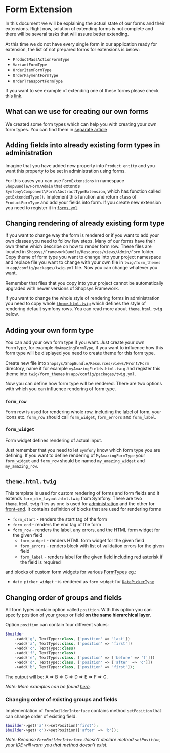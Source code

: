 # Form Extension
In this document we will be explaining the actual state of our forms and their extensions. Right now,
solution of extending forms is not complete and there will be several tasks that will assure better extending.

At this time we do not have every single form in our application ready for extension, the list of not prepared
forms for extensions is below:

* `ProductMassActionFormType`
* `VariantFormType`
* `OrderItemFormType`
* `OrderPaymentFormType`
* `OrderTransportFormType`

If you want to see example of extending one of these forms please check this [link](https://github.com/shopsys/shopsys/commit/d6b84bf54c0b47c72eacc82d540987dd8078fa13).

## What can we use for creating our own forms
We created some form types which can help you with creating your own form types. You can find them in [separate article](../introduction/using-form-types.md)

## Adding fields into already existing form types in administration
Imagine that you have added new property into `Product entity` and you want this property to be set in administration
using forms.

For this cases you can use `FormExtensions` in namespace `ShopBundle/Form/Admin` that extends `Symfony\Component\Form\AbstractTypeExtension`, which has function called `getExtendedType()`.
Implement this function and return `class` of `ProductFormType` and add your fields into form.
If you create new extension you need to register it in [`forms.yml`](../../project-base/src/Shopsys/ShopBundle/Resources/config/forms.yml)

## Changing rendering of already existing form type
If you want to change way the form is rendered or if you want to add your own classes you need to follow few steps.
Many of our forms have their own theme which describe on how to render form row. These files are located in `Shopsys/FrameworkBundle/Resources/views/Admin/Form` folder.
Copy theme of form type you want to change into your project namespace and replace file you want to
change with your own file in `twig/form_themes` in `app/config/packages/twig.yml` file. Now you can change whatever you want.

Remember that files that you copy into your project cannot be automatically upgraded with newer versions of Shopsys Framework.

If you want to change the whole style of rendering forms in administration you need to copy whole [`theme.html.twig`](../../packages/framework/src/Resources/views/Admin/Form/theme.html.twig) which defines the style of
rendering default symfony rows.
You can read more about `theme.html.twig` below.

## Adding your own form type
You can add your own form type if you want. Just create your own FormType, for example `MyAmazingFormType`, if you want
to influence how this form type will be displayed you need to create theme for this form type.

Create new file into `Shopsys/ShopBundle/Resources/views/Front/Form` directory, name it for example `myAmazingFields.html.twig` and register
this theme into `twig/form_themes` in `app/config/packages/twig.yml`.

Now you can define how form type will be rendered. There are two options with which you can influence rendering of form type.

### `form_row`
Form row is used for rendering whole row, including the label of form, your icons etc. `form_row` should call `form_widget`, `form_errors` and `form_label`.

### `form_widget`
Form widget defines rendering of actual input.

Just remember that you need to let `Symfony` know which form type you are defining. If you want to define
rendering of `MyAmazingFormType` your `form_widget` and `form_row` should be named `my_amazing_widget` and `my_amazing_row`.

## `theme.html.twig`
This template is used for custom rendering of forms and form fields and it extends `form_div_layout.html.twig` from Symfony.
There are two `theme.html.twig` files as one is used for [administration](../../packages/framework/src/Resources/views/Admin/Form/theme.html.twig) and the other for [front-end](../../project-base/src/Shopsys/ShopBundle/Resources/views/Front/Form/theme.html.twig).
It contains definition of blocks that are used for rendering forms
- `form_start` - renders the start tag of the form
- `form_end` - renders the end tag of the form
- `form_row` - renders the label, any errors, and the HTML form widget for the given field
    - `form_widget` - renders HTML form widget for the given field
    - `form_errors` - renders block with list of validation errors for the given field
    - `form_label` - renders label for the given field including red asterisk if the field is required

and blocks of custom form widgets for various [FormTypes](../introduction/using-form-types.md) eg.:
- `date_picker_widget` - is rendered as `form_widget` for [`DatePickerType`](../../packages/framework/src/Form/DatePickerType.php)

## Changing order of groups and fields
All form types contain option called `position`. With this option you can specify position of your group or field **on the same hierarchical layer**.

Option `position` can contain four different values:

```php
$builder
    ->add('g', TextType::class, ['position' => 'last'])
    ->add('a', TextType::class, ['position' => 'first'])
    ->add('c', TextType::class)
    ->add('f', TextType::class)
    ->add('e', TextType::class, ['position' => ['before' => 'f']])
    ->add('d', TextType::class, ['position' => ['after' => 'c']])
    ->add('b', TextType::class, ['position' => 'first']);
```

The output will be: A => B => C => D => E => F => G.

*Note: More examples can be found [here](https://github.com/egeloen/ivory-ordered-form/blob/master/doc/usage.md#position).*

### Changing order of existing groups and fields

Implementation of `FormBuilderInterface` contains method `setPosition` that can change order of existing field.

```php
$builder->get('a')->setPosition('first');
$builder->get('c')->setPosition(['after' => 'b']);
```
*Note: Because `FormBuilderInterface` doesn't declare method `setPosition`, your IDE will warn you that method doesn't exist.*
